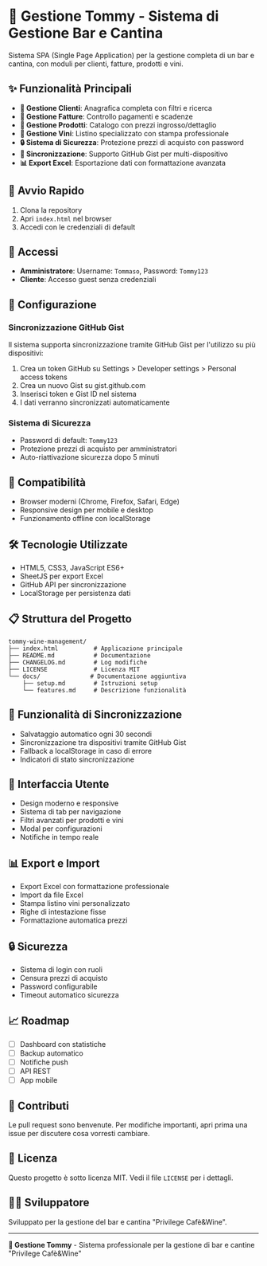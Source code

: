 # 🍷 Gestione Tommy - Sistema di Gestione Bar e Cantina

Sistema SPA (Single Page Application) per la gestione completa di un bar e cantina, con moduli per clienti, fatture, prodotti e vini.

## ✨ Funzionalità Principali

- **👥 Gestione Clienti**: Anagrafica completa con filtri e ricerca
- **📄 Gestione Fatture**: Controllo pagamenti e scadenze
- **🍺 Gestione Prodotti**: Catalogo con prezzi ingrosso/dettaglio
- **🍷 Gestione Vini**: Listino specializzato con stampa professionale
- **🔒 Sistema di Sicurezza**: Protezione prezzi di acquisto con password
- **📡 Sincronizzazione**: Supporto GitHub Gist per multi-dispositivo
- **📊 Export Excel**: Esportazione dati con formattazione avanzata

## 🚀 Avvio Rapido

1. Clona la repository
2. Apri `index.html` nel browser
3. Accedi con le credenziali di default

## 👤 Accessi

- **Amministratore**: Username: `Tommaso`, Password: `Tommy123`
- **Cliente**: Accesso guest senza credenziali

## 🔧 Configurazione

### Sincronizzazione GitHub Gist

Il sistema supporta sincronizzazione tramite GitHub Gist per l'utilizzo su più dispositivi:

1. Crea un token GitHub su Settings > Developer settings > Personal access tokens
2. Crea un nuovo Gist su gist.github.com
3. Inserisci token e Gist ID nel sistema
4. I dati verranno sincronizzati automaticamente

### Sistema di Sicurezza

- Password di default: `Tommy123`
- Protezione prezzi di acquisto per amministratori
- Auto-riattivazione sicurezza dopo 5 minuti

## 📱 Compatibilità

- Browser moderni (Chrome, Firefox, Safari, Edge)
- Responsive design per mobile e desktop
- Funzionamento offline con localStorage

## 🛠️ Tecnologie Utilizzate

- HTML5, CSS3, JavaScript ES6+
- SheetJS per export Excel
- GitHub API per sincronizzazione
- LocalStorage per persistenza dati

## 📋 Struttura del Progetto

```
tommy-wine-management/
├── index.html          # Applicazione principale
├── README.md           # Documentazione
├── CHANGELOG.md        # Log modifiche
├── LICENSE             # Licenza MIT
└── docs/              # Documentazione aggiuntiva
    ├── setup.md        # Istruzioni setup
    └── features.md     # Descrizione funzionalità
```

## 🔄 Funzionalità di Sincronizzazione

- Salvataggio automatico ogni 30 secondi
- Sincronizzazione tra dispositivi tramite GitHub Gist
- Fallback a localStorage in caso di errore
- Indicatori di stato sincronizzazione

## 🎨 Interfaccia Utente

- Design moderno e responsive
- Sistema di tab per navigazione
- Filtri avanzati per prodotti e vini
- Modal per configurazioni
- Notifiche in tempo reale

## 📊 Export e Import

- Export Excel con formattazione professionale
- Import da file Excel
- Stampa listino vini personalizzato
- Righe di intestazione fisse
- Formattazione automatica prezzi

## 🔒 Sicurezza

- Sistema di login con ruoli
- Censura prezzi di acquisto
- Password configurabile
- Timeout automatico sicurezza

## 📈 Roadmap

- [ ] Dashboard con statistiche
- [ ] Backup automatico
- [ ] Notifiche push
- [ ] API REST
- [ ] App mobile

## 🤝 Contributi

Le pull request sono benvenute. Per modifiche importanti, apri prima una issue per discutere cosa vorresti cambiare.

## 📄 Licenza

Questo progetto è sotto licenza MIT. Vedi il file `LICENSE` per i dettagli.

## 👨‍💻 Sviluppatore

Sviluppato per la gestione del bar e cantina "Privilege Cafè&Wine".

---

**🍷 Gestione Tommy** - Sistema professionale per la gestione di bar e cantine "Privilege Cafè&Wine" 
